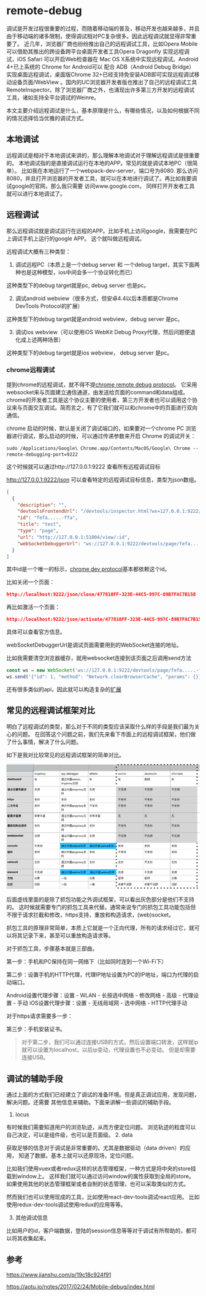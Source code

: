 # remote-debug
调试是开发过程很重要的过程，而随着移动端的普及，移动开发也越来越多，并且由于移动端的诸多限制，使得调试相对PC复杂很多。因此远程调试就显得非常重要了。
近几年，浏览器厂商也纷纷推出自己的远程调试工具，比如Opera Mobile 可以借助其推出的跨设备跨平台桌面开发者工具Opera Dragonfly 实现远程调试，iOS Safari 可以开启Web检查器在 Mac OS X系统中实现远程调试。Android 4+已上系统的 Chrome for Android可以 配合 ADB（Android Debug Bridge）实现桌面远程调试，桌面版Chrome 32+已经支持免安装ADB即可实现远程调试移动设备页面/WebView 。国内的UC浏览器开发者版也推出了自己的远程调试工具RemoteInspector。除了浏览器厂商之外，也涌现出许多第三方开发的远程调试工具，诸如支持全平台调试的Weinre。

本文主要介绍远程调试是什么，基本原理是什么，有哪些情况，以及如何根据不同的情况选择恰当优雅的调试方式。

## 本地调试
远程调试是相对于本地调试来讲的，那么理解本地调试对于理解远程调试是很重要的。
本地调试指的是直接调试运行在本地的APP。常见的就是调试本地PC（很简单）。
比如我在本地运行了一个webpack-dev-server，端口号为8080.
那么访问8080，并且打开浏览器的开发者工具，就可以在本地进行调试了。再比如我要调试google的官网，那么我只需要
访问www.google.com， 同样打开开发者工具就可以进行本地调试了。
## 远程调试
那么远程调试就是调试运行在远程的APP。比如手机上访问google，我需要在PC上调试手机上运行的google APP。
这个就叫做远程调试。

远程调试大概有三种类型：

1. 调试远程PC（本质上是一个debug server 和 一个debug target，其实下面两种也是这种模型，ios中间会多一个协议转化而已）

这种类型下的debug target就是pc, debug server 也是pc。

2. 调试android webview（很多方式，但安卓4.4以后本质都是Chrome DevTools Protocol的扩展）

这种类型下的debug target就是android webview，debug server 是pc。

3. 调试ios webview（可以使用iOS WebKit Debug Proxy代理，然后问题便退化成上述两种场景）

这种类型下的debug target就是ios webview， debug server 是pc。

### chrome远程调试
提到chrome的远程调试，就不得不提[chrome remote debug protocol](https://developer.chrome.com/devtools/docs/debugger-protocol)。
它采用websocket来与页面建立通信通道，由发送给页面的command和data组成。chrome的开发者工具是这个协议主要的使用者，第三方开发者也可以调用这个协议来与页面交互调试。简而言之，有了它我们就可以和chrome中的页面进行双向通信。

chrome 启动的时候，默认是关闭了调试端口的，如果要对一个chrome PC 浏览器进行调试，那么启动的时候，可以通过传递参数来开启 Chrome 的调试开关：

```
sudo /Applications/Google\ Chrome.app/Contents/MacOS/Google\ Chrome --remote-debugging-port=9222
```

这个时候就可以通过http://127.0.0.1:9222 查看所有远程调试目标

http://127.0.0.1:9222/json 可以查看特定的远程调试目标信息，类型为json数组。
```json
[
  {
    "description": "",
    "devtoolsFrontendUrl": "/devtools/inspector.html?ws=127.0.0.1:9222/devtools/page/fefa.....-ffa",
    "id": "fefa.....-ffa",
    "title": "test",
    "type": "page",
    "url": "http://127.0.0.1:51004/view/:id",
    "webSocketDebuggerUrl": "ws://127.0.0.1:9222/devtools/page/fefa.....-ffa"
  }
]
```

其中id是一个唯一的标示，[chrome dev protocol](https://chromedevtools.github.io/devtools-protocol/)基本都依赖这个id。

比如关闭一个页面：

```json
http://localhost:9222/json/close/477810FF-323E-44C5-997C-89B7FAC7B158
```

再比如激活一个页面：

```json
http://localhost:9222/json/activate/477810FF-323E-44C5-997C-89B7FAC7B158
```
具体可以查看官方信息。

webSocketDebuggerUrl是调试页面需要用到的WebSocket连接的地址。

比如我需要清空浏览器缓存，就用websocket连接到该页面之后调用send方法
```js
const ws = new WebSocket('ws://127.0.0.1:9222/devtools/page/fefa.....-ffa')
ws.send('{"id": 1, "method": "Network.clearBrowserCache", "params": {}}')
```

还有很多类似的api，因此就可以构造复杂的[扩展](https://developer.chrome.com/extensions/samples)
## 常见的远程调试框架对比
明白了远程调试的类型，那么对于不同的类型应该采取什么样的手段是我们最为关心的问题。
在回答这个问题之前，我们先来看下市面上的远程调试框架，他们做了什么事情，解决了什么问题。

如下是我对比较常见的远程调试框架的简单对比。

![remote-debug](https://github.com/azl397985856/remote-debug/blob/master/illustrations/remote-debug.png)

后面虚线里面的是除了抓包功能之外调试框架，可以看出灰色部分是他们不支持的。
这时候就需要专门的抓包工具来代替。通常来说专门的抓包工具功能包括但不限于请求拦截和修改，https支持，重放和构造请求，(web)socket。

抓包工具的原理非常简单，本质上它就是一个正向代理，所有的请求经过它，就可以将其记录下来，甚至可以重放构造请求等。

对于抓包工具，步骤基本就是三部曲。

第一步：手机和PC保持在同一网络下（比如同时连到一个Wi-Fi下）

第二步：设置手机的HTTP代理，代理IP地址设置为PC的IP地址，端口为代理的启动端口。

Android设置代理步骤：设置 - WLAN - 长按选中网络 - 修改网络 - 高级 - 代理设置 - 手动
iOS设置代理步骤：设置 - 无线局域网 - 选中网络 - HTTP代理手动

对于https请求需要多一步：

第三步：手机安装证书。

> 对于第二步，我们可以通过连接USB的方式，然后设置端口转发，这样就ip就可以设置为localhost，以后ip变动，代理设置也不必变动。
但是却需要连接USB。
## 调试的辅助手段
通过上面的方式我们已经建立了调试的准备环境。但是真正调试应用，发现问题，解决问题。还需要
其他信息来辅助。下面来讲解一些调试的辅助手段。

1. locus

有时候我们需要知道用户的浏览轨迹，从而方便定位问题。
浏览轨迹的粒度可以自己决定，可以是组件级，也可以是页面级。
2. data

获取足够的信息对于调试是非常重要的。尤其是数据驱动（data driven）的应用，
知道了数据，基本上就可以还原现场，定位问题。

比如我们使用vuex或者redux这样的状态管理框架，一种方式是将中央的store挂载到window上。
这样我们就可以通过访问window的属性获取到全局的store。
如果使用其他的状态管理框架或者自制的状态管理，也可以采取类似的方式。

然而我们也可以使用现成的工具，比如使用react-dev-tools调试react应用。
比如使用redux-dev-tools调试使用redux的应用等等。

3. 其他调试信息

比如用户的id，客户端数据，登陆的session信息等等对于调试有所帮助的，都可以将其收集起来。

## 参考
https://www.jianshu.com/p/19c18c924f91

https://aotu.io/notes/2017/02/24/Mobile-debug/index.html
